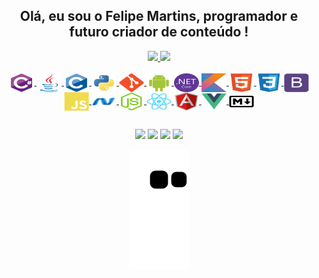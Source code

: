 <h2 align="center">Olá, eu sou o Felipe Martins, programador e futuro criador de conteúdo !</h2>
<div align="center">
  <a href="https://github.com/FelipeJesusMartins">
  <img height="180em" src="https://github-readme-stats.vercel.app/api?username=FelipeJesusMartins&show_icons=true&theme=darcula&include_all_commits=true&count_private=true"/>
  <img height="180em" src="https://github-readme-stats.vercel.app/api/top-langs/?username=FelipeJesusMartins&layout=compact&langs_count=8&theme=darcula"/>
</div>
<div align="center" style="display: inline_block"><br>
    <img align="center" alt="Jesus-Csharp" height="30" width="40" src="https://raw.githubusercontent.com/devicons/devicon/master/icons/csharp/csharp-original.svg">
    <img align="center" alt="Jesus-Java" height="30" width="40" src="https://raw.githubusercontent.com/devicons/devicon/master/icons/java/java-original.svg">
    <img align="center" alt="Jesus-C" height="30" width="40" src="https://raw.githubusercontent.com/devicons/devicon/master/icons/c/c-original.svg">
    <img align="center" alt="Jesus-Python" height="30" width="40" src="https://raw.githubusercontent.com/devicons/devicon/master/icons/python/python-original.svg">
    <img align="center" alt="Jesus-Git" height="30" width="40" src="https://raw.githubusercontent.com/devicons/devicon/master/icons/git/git-original.svg">
    <img align="center" alt="Jesus-Android" height="30" width="40" src="https://raw.githubusercontent.com/devicons/devicon/master/icons/android/android-original.svg">
    <img align="center" alt="Jesus-DotNetCore" height="30" width="40" src="https://raw.githubusercontent.com/devicons/devicon/master/icons/dotnetcore/dotnetcore-original.svg">
    <img align="center" alt="Jesus-Kotlin" height="30" width="40" src="https://raw.githubusercontent.com/devicons/devicon/master/icons/kotlin/kotlin-original.svg">
    <img align="center" alt="Jesus-HTML" height="30" width="40" src="https://raw.githubusercontent.com/devicons/devicon/master/icons/html5/html5-original.svg">
    <img align="center" alt="Jesus-CSS" height="30" width="40" src="https://raw.githubusercontent.com/devicons/devicon/master/icons/css3/css3-original.svg">
    <img align="center" alt="Jesus-Bootstrap" height="30" width="40" src="https://raw.githubusercontent.com/devicons/devicon/master/icons/bootstrap/bootstrap-plain.svg">
    <img align="center" alt="Jesus-Js" height="30" width="40" src="https://raw.githubusercontent.com/devicons/devicon/master/icons/javascript/javascript-plain.svg">
    <img align="center" alt="Jesus-DotNet" height="30" width="40" src="https://raw.githubusercontent.com/devicons/devicon/master/icons/dot-net/dot-net-original.svg">
    <img align="center" alt="Jesus-NodeJs" height="30" width="40" src="https://raw.githubusercontent.com/devicons/devicon/master/icons/nodejs/nodejs-original.svg">
    <img align="center" alt="Jesus-ReactJs" height="30" width="40" src="https://raw.githubusercontent.com/devicons/devicon/master/icons/react/react-original.svg">
    <img align="center" alt="Jesus-AngularJs" height="30" width="40" src="https://raw.githubusercontent.com/devicons/devicon/master/icons/angularjs/angularjs-original.svg">
    <img align="center" alt="Jesus-VueJs" height="30" width="40" src="https://raw.githubusercontent.com/devicons/devicon/master/icons/vuejs/vuejs-original.svg">
    <img align="center" alt="Jesus-Markdown" height="30" width="40" src="https://raw.githubusercontent.com/devicons/devicon/master/icons/markdown/markdown-original.svg">
</div>

##

<div align="center"> 
  <a href="https://www.instagram.com/jesus.mkv/" target="_blank"><img src="https://img.shields.io/badge/-Instagram-%23E4405F?style=for-the-badge&logo=instagram&logoColor=black" target="_blank"></a>
  <a href = "mailto:felipemartins1359@gmail.com"><img src="https://img.shields.io/badge/-Gmail-%23333?style=for-the-badge&logo=gmail&logoColor=black" target="_blank"></a>
  <a href="https://www.linkedin.com/in/felipe-martins-003266201/" target="_blank"><img src="https://img.shields.io/badge/-LinkedIn-%230077B5?style=for-the-badge&logo=linkedin&logoColor=black" target="_blank"></a>
  <a href="https://www.twitch.tv/r1n0ku4l" target="_blank"><img src="https://img.shields.io/badge/Twitch-9146FF?style=for-the-badge&logo=twitch&logoColor=black" target="_blank"></a>
 
  ![Snake animation](https://github.com/rafaballerini/rafaballerini/blob/output/github-contribution-grid-snake.svg)
 
</div>

<!--
**FelipeJesusMartins/FelipeJesusMartins** is a ✨ _special_ ✨ repository because its `README.md` (this file) appears on your GitHub profile.

Here are some ideas to get you started:

- 🔭 I’m currently working on ...
- 🌱 I’m currently learning ...
- 👯 I’m looking to collaborate on ...
- 🤔 I’m looking for help with ...
- 💬 Ask me about ...
- 📫 How to reach me: ...
- 😄 Pronouns: ...
- ⚡ Fun fact: ...
-->

